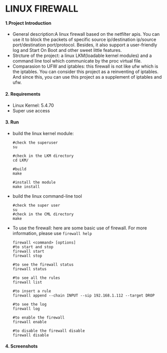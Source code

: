 # LINUX FIREWALL

#### 1.Project Introduction

* General description:A linux firewall based on the netfilter apis. You can use it to block the packets of specific source ip/destination ip/source port/destination port/protocol. Besides, it also support a user-friendly log and Start On Boot and other sweet little features.
* Strcture of the project: a linux LKM(loadable kernel modules) and a command line tool which communicate by the proc virtual file.
* Comparasion to UFW and iptables: this firewall is not like ufw which is the iptables. You can consider this project as a reinventing of iptables. And since this, you can use this project as a supplement of iptables and ufw.

#### 2. Requirements

* Linux Kernel: 5.4.70
* Super use access

#### 3. Run

* build the linux kernel module:

  ```shell
  #check the superuser
  su
  
  #check in the LKM directory
  cd LKM/
  
  #build 
  make 
  
  #install the module
  make install
  ```

* build the linux command-line tool

  ```shell
  #check the super user
  su
  #check in the CML directory
  make
  ```

* To use the firewall: here are some basic use of firewall. For more information, please use `firewall help`

  ```shell
  firewall <command> [options]
  #to start and stop
  firewall start 
  firewall stop
  
  #to see the firewall status
  firewall status
  
  #to see all the rules
  firewall list
  
  #to insert a rule
  firewall append --chain INPUT --sip 192.168.1.112 --target DROP
  
  #to see the log
  firewall log
  
  #to enable the firewall
  firewall enable
  
  #to disable the firewall disable
  firewall disable
  ```

#### 4. Screenshots

